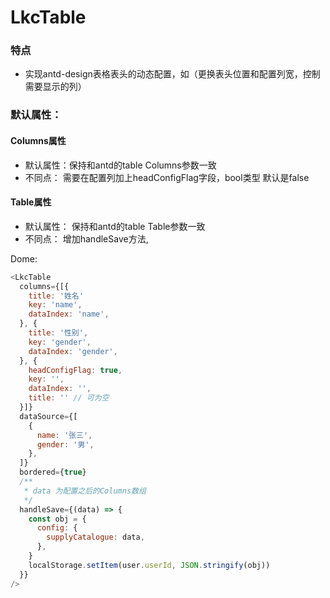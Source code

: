 # LkcTable

### 特点

* 实现antd-design表格表头的动态配置，如（更换表头位置和配置列宽，控制需要显示的列）


### 默认属性：

#### Columns属性
* 默认属性：保持和antd的table Columns参数一致
* 不同点： 需要在配置列加上headConfigFlag字段，bool类型  默认是false
#### Table属性

* 默认属性： 保持和antd的table Table参数一致
* 不同点： 增加handleSave方法,


Dome:

```javascript
<LkcTable
  columns={[{
    title: '姓名'
    key: 'name',
    dataIndex: 'name',
  }, {
    title: '性别',
    key: 'gender',
    dataIndex: 'gender',
  }, {
    headConfigFlag: true,
    key: '',
    dataIndex: '',
    title: '' // 可为空
  }]}
  dataSource={[
    {
      name: '张三',
      gender: '男',
    },
  ]}
  bordered={true}
  /**
   * data 为配置之后的Columns数组
   */
  handleSave={(data) => {
    const obj = {
      config: {
        supplyCatalogue: data,
      },
    }
    localStorage.setItem(user.userId, JSON.stringify(obj))
  }}
/>
```

